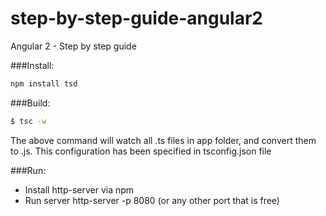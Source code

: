 # step-by-step-guide-angular2
Angular 2 - Step by step guide

###Install:
```sh
npm install tsd
```

###Build:
```sh
$ tsc -w 
```
The above command will watch all .ts files in app folder, and convert them to .js. 
This configuration has been specified in tsconfig.json file

###Run:
* Install http-server via npm
* Run server http-server -p 8080 (or any other port that is free)

